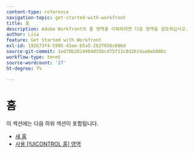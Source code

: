 ```yaml
---
content-type: reference
navigation-topic: get-started-with-workfront
title: 홈
description: Adobe Workfront의 홈 영역을 이해하려면 다음 영역을 검토하십시오.
author: Lisa
feature: Get Started with Workfront
exl-id: 192b73f4-5995-43ae-b5a5-2b2f856c696d
source-git-commit: 1ed70b2814404d55bcd75f11c8d2614aa6eb80bc
workflow-type: tm+mt
source-wordcount: '27'
ht-degree: 7%

---
```


# 홈

이 섹션에는 다음 하위 섹션이 포함됩니다.

* [새 홈](../../workfront-basics/using-home/new-home/new-home.md)
* [사용 [!UICONTROL 홈] 영역](../../workfront-basics/using-home/using-the-home-area/use-the-home-area.md)
